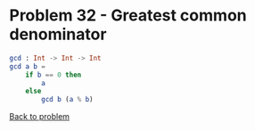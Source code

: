 # Problem 32 - Greatest common denominator
```elm
gcd : Int -> Int -> Int 
gcd a b =
    if b == 0 then  
        a
    else
        gcd b (a % b)
```

[Back to problem](../p/p32.md)
